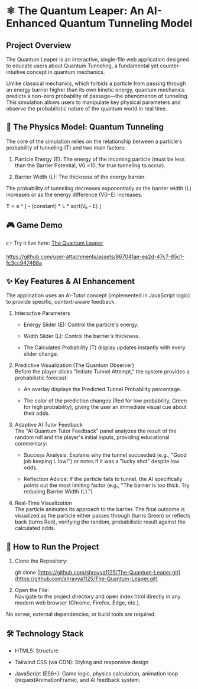 # ⚛️ The Quantum Leaper: An AI-Enhanced Quantum Tunneling Model  

## Project Overview  
The Quantum Leaper is an interactive, single-file web application designed to educate users about Quantum Tunneling, a fundamental yet counter-intuitive concept in quantum mechanics.  

Unlike classical mechanics, which forbids a particle from passing through an energy barrier higher than its own kinetic energy, quantum mechanics predicts a non-zero probability of passage—the phenomenon of tunneling. This simulation allows users to manipulate key physical parameters and observe the probabilistic nature of the quantum world in real time.   

## 🔬 The Physics Model: Quantum Tunneling  
The core of the simulation relies on the relationship between a particle's probability of tunneling (T) and two main factors:  

1. Particle Energy (E): The energy of the incoming particle (must be less than the Barrier Potential, V0 =10, for true tunneling to occur).  

2. Barrier Width (L): The thickness of the energy barrier.  

The probability of tunneling decreases exponentially as the barrier width (L) increases or as the energy difference (V0−E) increases.  

**T** ∝ e ^ [ - (constant) \* L \* sqrt(V₀ - E) ]
​
## 🎮 Game Demo  

👉 Try it live here:  [The Quantum Leaper](https://delicate-pasca-5db093.netlify.app/)  


https://github.com/user-attachments/assets/867041ae-ea2d-47c7-85c1-fc3cc947468a



## ✨ Key Features & AI Enhancement
The application uses an AI-Tutor concept (implemented in JavaScript logic) to provide specific, context-aware feedback.  

1. Interactive Parameters  
   - Energy Slider (E): Control the particle's energy.  

   - Width Slider (L): Control the barrier's thickness.  

   - The Calculated Probability (T) display updates instantly with every slider change.  

2. Predictive Visualization (The Quantum Observer)  
Before the player clicks "Initiate Tunnel Attempt," the system provides a probabilistic forecast:  

   - An overlay displays the Predicted Tunnel Probability percentage.  

   - The color of the prediction changes (Red for low probability, Green for high probability), giving the user an immediate visual cue about their odds.  

3. Adaptive AI Tutor Feedback  
The "AI Quantum Tutor Feedback" panel analyzes the result of the random roll and the player's initial inputs, providing educational commentary:  

   - Success Analysis: Explains why the tunnel succeeded (e.g., "Good job keeping L low!") or notes if it was a "lucky shot" despite low odds.  

   - Reflection Advice: If the particle fails to tunnel, the AI specifically points out the most limiting factor (e.g., "The barrier is too thick. Try reducing Barrier Width (L).")  

4. Real-Time Visualization  
The particle animates its approach to the barrier. The final outcome is visualized as the particle either passes through (turns Green) or reflects back (turns Red), verifying the random, probabilistic result against the calculated odds.  

## 🚀 How to Run the Project  

1. Clone the Repository:  

   git clone [https://github.com/shravya1125/The-Quantum-Leaper.git](https://github.com/shravya1125/The-Quantum-Leaper.git)

2. Open the File:  
Navigate to the project directory and open index.html directly in any modern web browser (Chrome, Firefox, Edge, etc.).  

No server, external dependencies, or build tools are required.  

## 🛠️ Technology Stack
- HTML5: Structure  

- Tailwind CSS (via CDN): Styling and responsive design  

- JavaScript (ES6+): Game logic, physics calculation, animation loop (requestAnimationFrame), and AI feedback system.
